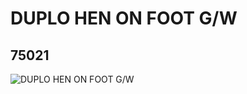 # DUPLO HEN  ON FOOT  G/W
## 75021
![DUPLO HEN  ON FOOT  G/W](https://lc-www-live-s.legocdn.com/media/bricks/5/2/75021.jpg)